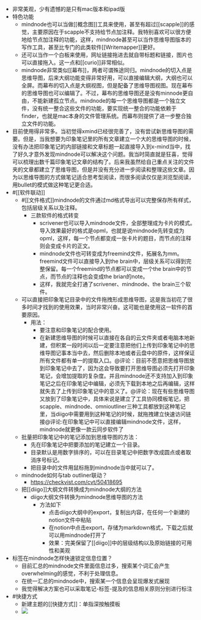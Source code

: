 - 非常美观，少有遗憾的是只有mac版本和ipad版
- 特色功能
    - mindnode也可以当做[[概念图]]工具来使用，甚至有超过[[scapple]]的感觉，主要原因在于scapple不支持给节点加注释。我特别喜欢可以很方便地给节点加注释的功能，这样，mindnode甚至可以当作思维导图版本的写作工具，甚至比专门的此类软件[[Writemapper]]更好。
    - 还可以当作一个白板来使用，网址链接拖进去就自带标题和链接，图片也可以直接拖入。这一点和[[curio]]非常相似。
    - mindnode非常类似[[幕布]]，两者可谓殊途同归。mindnode的切入点是思维导图，后来大纲功能变得非常好用，可以直接编辑大纲，大纲也可以全屏。而幕布的切入点是大纲视图，但是配备了思维导图视图。现在幕布的思维导图也可以编辑了。不过，幕布的思维导图还是没有minnode更自由，不能新建孤立节点。mindnode的每一个思维导图都是一个独立文件，没有统一整合这些文件的功能，要实现统一整合的功能依赖于finder，也就是mac本身的文件管理系统。而幕布则提供了进一步整合独立文件的功能。
- 目前使用得非常多。当初觉得xmind已经很完善了，没有尝试新思维导图的需要。但是，当我想要为印象笔记里的所有文章建立一个大的思维导图的时候，没有办法把印象笔记的内部链接和文章标题一起直接导入到x-mind当中，找了好久才意外发现mindnode可以解决这个问题。我当时简直就是狂喜，觉得可以梳理出数千篇印象笔记文章的结构了。后来我虽然给自己重点关注的文件夹的文章都建立了思维导图，但是并没有充分进一步阅读和整理这些文章。因为以思维导图的方式做笔记适合思考型阅读，而很多阅读仅仅是浏览型阅读，用bullet的模式做这种笔记更合适。
- #[[软件联动]]
    - #[[文件格式]]mindnode的文件通过md格式导出可以完整保存所有样式，包括层级关系以及注释。
        - 三款软件的格式转变
            - scrivener也可以导入mindnode文件，全部整理成为卡片的模式。导入效果最好的格式是opml，也就是说mindnode先转变成为opml，这样，每一个节点都变成一张卡片的题目，而节点的注释则会变成卡片的正文。
            - mindnode文件也可转变成为freemind文件，拓展名为mm。freemind文件可以直接导入到the brain中，层级关系可以得到完整保留。每一个freemind的节点都可以变成一个the brain中的节点，而节点的注释也会变成the brian的note。
            - 这样，我就完全打通了scrivener、mindnode、the brain三个软件。
    - 可以直接把印象笔记目录中的文件拖拽形成思维导图，这是我当初花了很多时间才找到的使用效果，当时非常兴奋。这可能也是使用这一软件的首要原因。
        - 用法：
            - 要注意和印象笔记的配合使用。
            - 在新建思维导图的时候可以直接在各自的云文件夹或者电脑本地新建，但积累一段时间以后一定要注意把他们上传到印象笔记中的思维导图记事本当中去，然后删除本地或者云盘中的原件，这样保证所有文件都有单一的提取入口。@评论：目前不愿意把思维导图放到印象笔记中去了，因为这会导致要打开思维导图必须先打开印象笔记，会增加提取的复杂度。并且mindnode还不支持加入到印象笔记之后在印象笔记中编辑，必须先下载到本地之后再编辑，这样就失去了上传到印象笔记中的意义了。@评论：现在有些思维导图又放到了印象笔记中，具体来说是建立了工具协同模板笔记，把scapple、mindnode、omnioutliner三种工具都放到这种笔记里，当diigo中需要用到这种笔记的时候，就拖拽建立快速访问链接@评论:在印象笔记中可以直接编辑mindnode文件，这样，mindnode就更像一款云同步软件了
    - 批量把印象笔记中的笔记添加到思维导图的方法：
        - 先在印象笔记中把要添加的笔记建立一个目录。
        - 目录默认是用数字排序的，可以在目录笔记中把数字改成圆点或者取消序号标记。
        - 把目录中的文件用鼠标拖到mindnode当中就可以了。
    - mindnode如何与tab outliner联动？
        - https://checkvist.com/cvt/50418695
    - 把[[diigo]]大纲文件转换成为mindnode大纲的方法
        - diigo大纲文件转换为mindnode思维导图的方法
            - 方法如下
                - 点击diigo大纲中的export，复制出内容，在任何一个新建的notion文件中粘贴
                - 在notion中点击export，存储为markdown格式，下载之后就可以用mindnode打开了
                - 效果：完美保留了[[diigo]]中的层级结构以及原始链接的可用性和美观
- 标签在mindnode怎样快速锁定信息位置？
    - 目前汇总的mindnode文件里面信息过多，搜索某个词汇会产生overwhelming的感觉，不利于处理信息。
    - 在统一汇总的mindnode中，搜索某一个信息会呈现爆发式展现
    - 我觉得解决方案也可以采取笔记-标签-提及的信息相关原则分别进行标注
- #快捷方式
    - 新建主题的[[快捷方式]]：单指深按触摸板
    - ![](https://firebasestorage.googleapis.com/v0/b/firescript-577a2.appspot.com/o/imgs%2Fapp%2Fxinyiheng%2FaZN0YFavGt.png?alt=media&token=2fa7d255-4646-45c9-8d16-d1559c5d4455)
